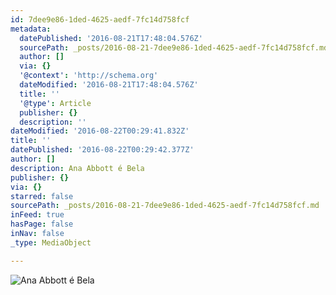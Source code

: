 ```yaml
---
id: 7dee9e86-1ded-4625-aedf-7fc14d758fcf
metadata:
  datePublished: '2016-08-21T17:48:04.576Z'
  sourcePath: _posts/2016-08-21-7dee9e86-1ded-4625-aedf-7fc14d758fcf.md
  author: []
  via: {}
  '@context': 'http://schema.org'
  dateModified: '2016-08-21T17:48:04.576Z'
  title: ''
  '@type': Article
  publisher: {}
  description: ''
dateModified: '2016-08-22T00:29:41.832Z'
title: ''
datePublished: '2016-08-22T00:29:42.377Z'
author: []
description: Ana Abbott é Bela
publisher: {}
via: {}
starred: false
sourcePath: _posts/2016-08-21-7dee9e86-1ded-4625-aedf-7fc14d758fcf.md
inFeed: true
hasPage: false
inNav: false
_type: MediaObject

---
```

![Ana Abbott é Bela](https://the-grid-user-content.s3-us-west-2.amazonaws.com/347b7df9-da43-40c6-9fe5-a16c95bb4bd2.jpg)